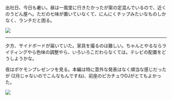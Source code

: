 出社日、今日も暑い。昼は一風堂に行きたかったが案の定混んでいるので、近くのうどん屋へ。ただの七味が置いていなくて、にんにくチップみたいなものしかなく、ランチだと困る。

![](https://photos.old.apkas.net/medium/202507/20250722-G3000602.webp)

---

夕方、サイドボードが届いていた。家具を撮るのは難しい。ちゃんとやるならライティングやら色味の調整やら、いろいろこだわらなくては。テレビの配置をどうしようかな。

夜はポケモンプレゼンツを見る。本編は特に意外な発表はなく順当な感じだったが (2月じゃないのでこんなもんですね)、前座のピカチュウDJがとてもよかった。

![](https://photos.old.apkas.net/medium/202507/20250722-AR500146.webp)
